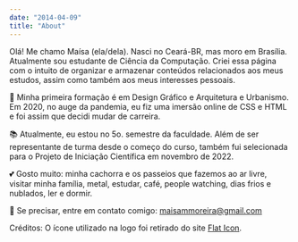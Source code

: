 ```yaml
---
date: "2014-04-09"
title: "About"
---
```


Olá! Me chamo Maísa (ela/dela). Nasci no Ceará-BR, mas moro em Brasília.
Atualmente sou estudante de Ciência da Computação. Criei essa página com o intuito de organizar e armazenar conteúdos relacionados aos meus estudos, assim como também aos meus interesses pessoais.

🌱 Minha primeira formação é em Design Gráfico e Arquitetura e Urbanismo. Em 2020, no auge da pandemia, eu fiz uma imersão online de CSS e HTML e foi assim que decidi mudar de carreira.

📚 Atualmente, eu estou no 5o. semestre da faculdade. Além de ser representante de turma desde o começo do curso, também fui selecionada para o Projeto de Iniciação Científica em novembro de 2022.

💕 Gosto muito: minha cachorra e os passeios que fazemos ao ar livre, visitar minha família, metal, estudar, café, people watching, dias frios e nublados, ler e dormir.

📩 Se precisar, entre em contato comigo: maisammoreira@gmail.com

Créditos: O ícone utilizado na logo foi retirado do site [Flat Icon](https://www.flaticon.com/free-icons/stress).
